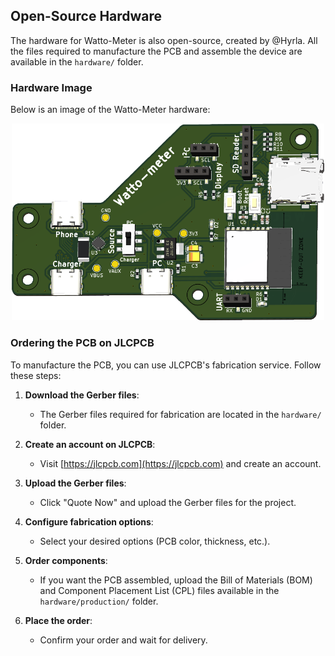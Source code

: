 ## Open-Source Hardware

The hardware for Watto-Meter is also open-source, created by @Hyrla. All the files required to manufacture the PCB and assemble the device are available in the `hardware/` folder.

### Hardware Image

Below is an image of the Watto-Meter hardware:

<p align="center"><img width="500" src="images/watto-meter-pcb.png" /></p>

### Ordering the PCB on JLCPCB

To manufacture the PCB, you can use JLCPCB's fabrication service. Follow these steps:

1. **Download the Gerber files**:
   - The Gerber files required for fabrication are located in the `hardware/` folder.

2. **Create an account on JLCPCB**:
   - Visit [https://jlcpcb.com](https://jlcpcb.com) and create an account.

3. **Upload the Gerber files**:
   - Click "Quote Now" and upload the Gerber files for the project.

4. **Configure fabrication options**:
   - Select your desired options (PCB color, thickness, etc.).

5. **Order components**:
   - If you want the PCB assembled, upload the Bill of Materials (BOM) and Component Placement List (CPL) files available in the `hardware/production/` folder.

6. **Place the order**:
   - Confirm your order and wait for delivery.